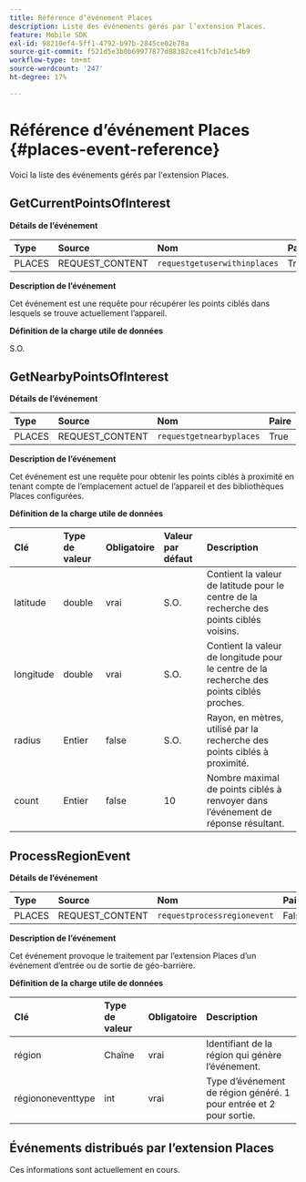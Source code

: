 ```yaml
---
title: Référence d’événement Places
description: Liste des événements gérés par l’extension Places.
feature: Mobile SDK
exl-id: 98210ef4-5ff1-4792-b97b-2845ce02e78a
source-git-commit: f521d5e3b0b69977877d88382ce41fcb7d1c54b9
workflow-type: tm+mt
source-wordcount: '247'
ht-degree: 17%

---
```


# Référence d’événement Places {#places-event-reference}

Voici la liste des événements gérés par l&#39;extension Places.

## GetCurrentPointsOfInterest

**Détails de l’événement**

| Type | Source | Nom | Paire |
| :--- | :--- | :--- | :--- |
| PLACES | REQUEST_CONTENT | `requestgetuserwithinplaces` | True |

**Description de l’événement**

Cet événement est une requête pour récupérer les points ciblés dans lesquels se trouve actuellement l’appareil.

**Définition de la charge utile de données**

S.O.

## GetNearbyPointsOfInterest

**Détails de l’événement**

| Type | Source | Nom | Paire |
| :--- | :--- | :--- | :--- |
| PLACES | REQUEST_CONTENT | `requestgetnearbyplaces` | True |

**Description de l’événement**

Cet événement est une requête pour obtenir les points ciblés à proximité en tenant compte de l’emplacement actuel de l’appareil et des bibliothèques Places configurées.

**Définition de la charge utile de données**

| Clé | Type de valeur | Obligatoire | Valeur par défaut | Description |
| :--- | :--- | :--- | :--- | :--- |
| latitude | double | vrai | S.O. | Contient la valeur de latitude pour le centre de la recherche des points ciblés voisins. |
| longitude | double | vrai | S.O. | Contient la valeur de longitude pour le centre de la recherche des points ciblés proches. |
| radius | Entier | false | S.O. | Rayon, en mètres, utilisé par la recherche des points ciblés à proximité. |
| count | Entier | false | 10 | Nombre maximal de points ciblés à renvoyer dans l’événement de réponse résultant. |

## ProcessRegionEvent

**Détails de l’événement**

| Type | Source | Nom | Paire |
| :--- | :--- | :--- | :--- |
| PLACES | REQUEST_CONTENT | `requestprocessregionevent` | False |

**Description de l’événement**

Cet événement provoque le traitement par l’extension Places d’un événement d’entrée ou de sortie de géo-barrière.

**Définition de la charge utile de données**

| Clé | Type de valeur | Obligatoire | Description |
| :--- | :--- | :--- | :--- |
| région | Chaîne | vrai | Identifiant de la région qui génère l’événement. |
| régiononeventtype | int | vrai | Type d’événement de région généré. 1 pour entrée et 2 pour sortie. |

## Événements distribués par l’extension Places

Ces informations sont actuellement en cours.
